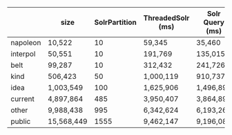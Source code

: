 |          | size        |  SolrPartition   | ThreadedSolr (ms) | Solr Query (ms) | SparkSolr (ms) |  SparkSolr Query (ms) | SparkHDFS (ms) |
|----------|-------------|-----------------|-----------|------------|-------------------|----------------|----------------|
| napoleon | 10,522     |      10         | 59,345   |    35,460    |      23,196      |         16,216   |     2,254,306    |
| interpol | 50,551     |      10           | 191,769  |   135,015   |     152,145      |      105,891   |     2,256,404    |
| belt     | 99,287     |      10             | 312,432  |  241,726  |     182,208      |    169,849   |     2,286,729    |
| kind     | 506,423     |     50           | 1,000,119 |   910,737  |     625,148      |      522,089   |     2,296,842    |
| idea     | 1,003,549    |     100         | 1,625,906  |  1,496,897  |    1,720,868      |   1,491,187   |     2,402,400    |
| current  | 4,897,864   |      485         | 3,950,407 |  3,864,894   |    9,797,357      |   8,425,061   |     2,344,478    |
| other    | 9,988,438   |      995         | 6,342,624 |   6,193,269  |   19,737,940      |  16,654,290   |     2,494,579    |
| public   | 15,568,449  |     1555         | 9,462,147 |   9,196,083  |   28,968,021      |  27,016,566   |     2,513,627    |

